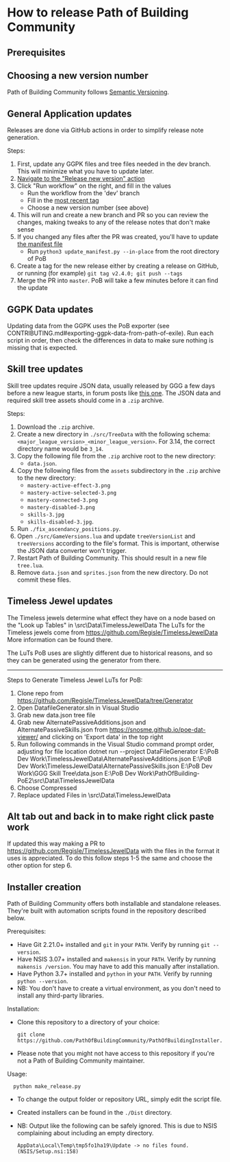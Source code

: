 # How to release Path of Building Community

## Prerequisites

## Choosing a new version number

Path of Building Community follows [Semantic Versioning](https://semver.org/).

## General Application updates

Releases are done via GitHub actions in order to simplify release note generation.

Steps:
1. First, update any GGPK files and tree files needed in the dev branch.  This will minimize what you have to update later.
2. [Navigate to the "Release new version" action](https://github.com/PathOfBuildingCommunity/PathOfBuilding-PoE2/actions/workflows/release.yml)
3. Click "Run workflow" on the right, and fill in the values
    - Run the workflow from the 'dev' branch
    - Fill in the [most recent tag](https://github.com/PathOfBuildingCommunity/PathOfBuilding-PoE2/tags)
    - Choose a new version number (see above)
4. This will run and create a new branch and PR so you can review the changes, making tweaks to any of the release notes that don't make sense
5. If you changed any files after the PR was created, you'll have to update [the manifest file](manifest.xml)
    - Run `python3 update_manifest.py --in-place` from the root directory of PoB
6. Create a tag for the new release either by creating a release on GitHub, or running (for example) `git tag v2.4.0; git push --tags`
7. Merge the PR into `master`.  PoB will take a few minutes before it can find the update

## GGPK Data updates

Updating data from the GGPK uses the PoB exporter (see CONTRIBUTING.md#exporting-ggpk-data-from-path-of-exile).  Run each script in order, then check the differences in data to make sure nothing is missing that is expected.

## Skill tree updates

Skill tree updates require JSON data, usually released by GGG a few days before a new
league starts, in forum posts like
[this one](https://www.pathofexile.com/forum/view-thread/3147480).
The JSON data and required skill tree assets should come in a `.zip` archive.

Steps:
1. Download the `.zip` archive.
2. Create a new directory in `./src/TreeData` with the following schema:
    `<major_league_version>_<minor_league_version>`.
    For 3.14, the correct directory name would be `3_14`.
3. Copy the following file from the `.zip` archive root to the new directory:
   * `data.json`.
4. Copy the following files from the `assets` subdirectory in the `.zip` archive to the
    new directory:
    * `mastery-active-effect-3.png`
    * `mastery-active-selected-3.png`
    * `mastery-connected-3.png`
    * `mastery-disabled-3.png`
    * `skills-3.jpg`
    * `skills-disabled-3.jpg`.
5. Run `./fix_ascendancy_positions.py`.
6. Open `./src/GameVersions.lua` and update `treeVersionList` and `treeVersions`
   according to the file's format. This is important, otherwise the JSON data converter
   won't trigger.
7. Restart Path of Building Community. This should result in a new file `tree.lua`.
8. Remove `data.json` and `sprites.json` from the new directory. Do not commit these files.

## Timeless Jewel updates

The Timeless jewels determine what effect they have on a node based on the "Look up Tables" in \src\Data\TimelessJewelData
The LuTs for the Timeless jewels come from https://github.com/Regisle/TimelessJewelData
More information can be found there.

The LuTs PoB uses are slightly different due to historical reasons, and so they can be generated using the generator from there.


-------------------------------------------------------------------------------------------------------
Steps to Generate Timeless Jewel LuTs for PoB:
1. Clone repo from https://github.com/Regisle/TimelessJewelData/tree/Generator
2. Open DatafileGenerator.sln in Visual Studio
3. Grab new data.json tree file
4. Grab new AlternatePassiveAdditions.json and AlternatePassiveSkills.json from https://snosme.github.io/poe-dat-viewer/ and clicking on 'Export data' in the top right
5. Run following commands in the Visual Studio command prompt order, adjusting for file location
	dotnet run --project DataFileGenerator
	E:\PoB Dev Work\TimelessJewelData\AlternatePassiveAdditions.json
	E:\PoB Dev Work\TimelessJewelData\AlternatePassiveSkills.json
	E:\PoB Dev Work\GGG Skill Tree\data.json
	E:\PoB Dev Work\PathOfBuilding-PoE2\src\Data\TimelessJewelData
6. Choose Compressed
7. Replace updated Files in \src\Data\TimelessJewelData

Alt tab out and back in to make right click paste work
------------------------------------------------------------------------------------------------------- 

If updated this way making a PR to https://github.com/Regisle/TimelessJewelData with the files in the format it uses is appreciated.
To do this follow steps 1-5 the same and choose the other option for step 6.


## Installer creation

Path of Building Community offers both installable and standalone releases. They're
built with automation scripts found in the repository described below.

Prerequisites:
- Have Git 2.21.0+ installed and `git` in your `PATH`.
  Verify by running `git --version`.
- Have NSIS 3.07+ installed and `makensis` in your `PATH`.
  Verify by running `makensis /version`.
  You may have to add this manually after installation.
- Have Python 3.7+ installed and `python` in your `PATH`.
  Verify by running `python --version`.
- NB: You don't have to create a virtual environment, as you don't need to install any
  third-party libraries.

Installation:
- Clone this repository to a directory of your choice:

      git clone https://github.com/PathOfBuildingCommunity/PathOfBuildingInstaller.git
- Please note that you might not have access to this repository if you're not a Path of
  Building Community maintainer.
  
Usage:

      python make_release.py
- To change the output folder or repository URL, simply edit the script file.
- Created installers can be found in the `./Dist` directory.
- NB: Output like the following can be safely ignored. This is due to NSIS complaining
about including an empty directory.

      AppData\Local\Temp\tmp5fo1ha19\Update -> no files found. (NSIS/Setup.nsi:158)
